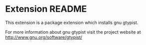 # Extension README

This extension is a package extension which installs gnu gtypist.

For more information about gnu gtypist visit the project website at
http://www.gnu.org/software/gtypist/

